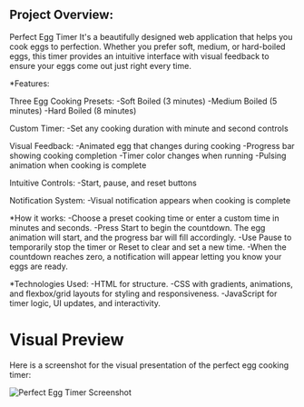 ## Project Overview:

Perfect Egg Timer 
 It's a beautifully designed web application that helps you cook eggs to perfection. Whether you prefer soft, medium, or hard-boiled eggs, this timer provides an intuitive interface with visual feedback to ensure your eggs come out just right every time.

 *Features:

Three Egg Cooking Presets:
-Soft Boiled (3 minutes)
-Medium Boiled (5 minutes)
-Hard Boiled (8 minutes)

Custom Timer:
-Set any cooking duration with minute and second controls

Visual Feedback:
-Animated egg that changes during cooking
-Progress bar showing cooking completion
-Timer color changes when running
-Pulsing animation when cooking is complete

Intuitive Controls:
-Start, pause, and reset buttons

Notification System:
-Visual notification appears when cooking is complete

*How it works:
-Choose a preset cooking time or enter a custom time in minutes and seconds.
-Press Start to begin the countdown. The egg animation will start, and the progress bar will fill accordingly.
-Use Pause to temporarily stop the timer or Reset to clear and set a new time.
-When the countdown reaches zero, a notification will appear letting you know your eggs are ready.

*Technologies Used:
-HTML for structure.
-CSS with gradients, animations, and flexbox/grid layouts for styling and responsiveness.
-JavaScript for timer logic, UI updates, and interactivity.

# Visual Preview

Here is a screenshot for the visual presentation of the perfect egg cooking timer:

![Perfect Egg Timer Screenshot](EggTimer.png)
